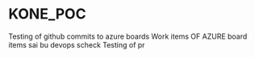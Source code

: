# KONE_POC
Testing of github commits to azure boards Work items OF AZURE board items sai bu devops scheck Testing of pr
